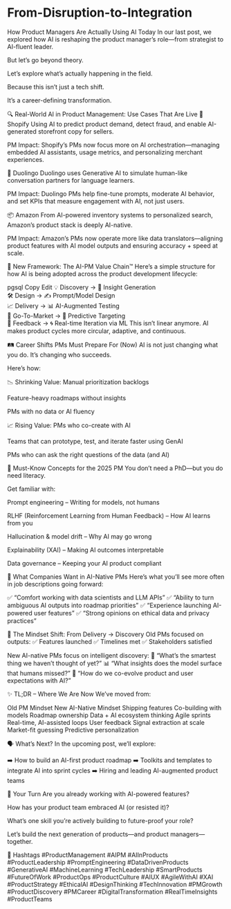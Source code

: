 # From-Disruption-to-Integration
How Product Managers Are Actually Using AI Today
In our last post, we explored how AI is reshaping the product manager’s role—from strategist to AI-fluent leader.

But let’s go beyond theory.

Let’s explore what’s actually happening in the field.

Because this isn’t just a tech shift.

It’s a career-defining transformation.

🔍 Real-World AI in Product Management: Use Cases That Are Live
🛒 Shopify
Using AI to predict product demand, detect fraud, and enable AI-generated storefront copy for sellers.

PM Impact:
Shopify’s PMs now focus more on AI orchestration—managing embedded AI assistants, usage metrics, and personalizing merchant experiences.

🧠 Duolingo
Duolingo uses Generative AI to simulate human-like conversation partners for language learners.

PM Impact:
Duolingo PMs help fine-tune prompts, moderate AI behavior, and set KPIs that measure engagement with AI, not just users.

📦 Amazon
From AI-powered inventory systems to personalized search, Amazon’s product stack is deeply AI-native.

PM Impact:
Amazon’s PMs now operate more like data translators—aligning product features with AI model outputs and ensuring accuracy + speed at scale.

🧩 New Framework: The AI-PM Value Chain™
Here’s a simple structure for how AI is being adopted across the product development lifecycle:

pgsql
Copy
Edit
💡 Discovery → 🤖 Insight Generation  
🛠️ Design → ✍️ Prompt/Model Design  
📈 Delivery → 📊 AI-Augmented Testing  
📣 Go-To-Market → 🧠 Predictive Targeting  
🎯 Feedback → 🌀 Real-time Iteration via ML
This isn’t linear anymore.
AI makes product cycles more circular, adaptive, and continuous.

🛤️ Career Shifts PMs Must Prepare For (Now)
AI is not just changing what you do.
It’s changing who succeeds.

Here’s how:

📉 Shrinking Value:
Manual prioritization backlogs

Feature-heavy roadmaps without insights

PMs with no data or AI fluency

📈 Rising Value:
PMs who co-create with AI

Teams that can prototype, test, and iterate faster using GenAI

PMs who can ask the right questions of the data (and AI)

🧠 Must-Know Concepts for the 2025 PM
You don’t need a PhD—but you do need literacy.

Get familiar with:

Prompt engineering – Writing for models, not humans

RLHF (Reinforcement Learning from Human Feedback) – How AI learns from you

Hallucination & model drift – Why AI may go wrong

Explainability (XAI) – Making AI outcomes interpretable

Data governance – Keeping your AI product compliant

💼 What Companies Want in AI-Native PMs
Here’s what you’ll see more often in job descriptions going forward:

✅ “Comfort working with data scientists and LLM APIs”
✅ “Ability to turn ambiguous AI outputs into roadmap priorities”
✅ “Experience launching AI-powered user features”
✅ “Strong opinions on ethical data and privacy practices”

🔁 The Mindset Shift: From Delivery → Discovery
Old PMs focused on outputs:
✅ Features launched
✅ Timelines met
✅ Stakeholders satisfied

New AI-native PMs focus on intelligent discovery:
🔎 “What’s the smartest thing we haven’t thought of yet?”
📊 “What insights does the model surface that humans missed?”
🧪 “How do we co-evolve product and user expectations with AI?”

✨ TL;DR – Where We Are Now
We’ve moved from:

Old PM Mindset	New AI-Native Mindset
Shipping features	Co-building with models
Roadmap ownership	Data + AI ecosystem thinking
Agile sprints	Real-time, AI-assisted loops
User feedback	Signal extraction at scale
Market-fit guessing	Predictive personalization

🗣️ What’s Next?
In the upcoming post, we’ll explore:

➡️ How to build an AI-first product roadmap
➡️ Toolkits and templates to integrate AI into sprint cycles
➡️ Hiring and leading AI-augmented product teams

🧠 Your Turn
Are you already working with AI-powered features?

How has your product team embraced AI (or resisted it)?

What’s one skill you’re actively building to future-proof your role?

Let’s build the next generation of products—and product managers—together.

📌 Hashtags
#ProductManagement #AIPM #AIInProducts #ProductLeadership #PromptEngineering #DataDrivenProducts #GenerativeAI #MachineLearning #TechLeadership #SmartProducts #FutureOfWork #ProductOps #ProductCulture #AIUX #AgileWithAI #XAI #ProductStrategy #EthicalAI #DesignThinking #TechInnovation #PMGrowth #ProductDiscovery #PMCareer #DigitalTransformation #RealTimeInsights #ProductTeams
